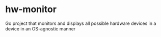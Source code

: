 # hw-monitor
 Go project that monitors and displays all possible hardware devices in a device in an OS-agnostic manner
